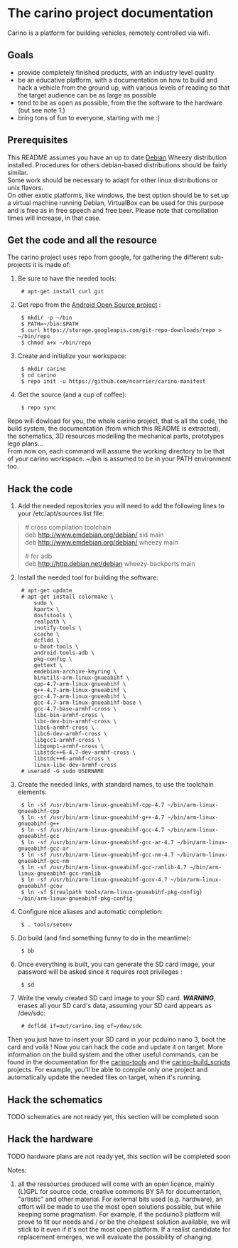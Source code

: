 # The carino project documentation

Carino is a platform for building vehicles, remotely controlled via wifi.  

## Goals

* provide completely finished products, with an industry level quality
* be an educative platform, with a documentation on how to build and hack a
  vehicle from the ground up, with various levels of reading so that the target
  audience can be as large as possible
* tend to be as open as possible, from the the software to the hardware (but
  see note 1.)
* bring tons of fun to everyone, starting with me :)

## Prerequisites

This README assumes you have an up to date [Debian][debian] Wheezy distribution
installed. Procedures for others debian-based distributions should be fairly
similar.  
Some work should be necessary to adapt for other linux distributions or unix
flavors.  
On other exotic platforms, like windows, the best option should be to set up a
virtual machine running Debian, VirtualBox can be used for this purpose and is
free as in free speech and free beer. Please note that compilation times will
increase, in that case.

## Get the code and all the resource

The carino project uses repo from google, for gathering the different
sub-projects it is made of:

1. Be sure to have the needed tools:  

        # apt-get install curl git

2. Get repo from the [Android Open Source project][aosp-repo] :  

        $ mkdir -p ~/bin
        $ PATH=~/bin:$PATH
        $ curl https://storage.googleapis.com/git-repo-downloads/repo > ~/bin/repo
        $ chmod a+x ~/bin/repo

3. Create and initialize your workspace:  

        $ mkdir carino
        $ cd carino
        $ repo init -u https://github.com/ncarrier/carino-manifest

4. Get the source (and a cup of coffee):  

        $ repo sync

Repo will dowload for you, the whole carino project, that is all the code, the
build system, the documentation (from which this README is extracted), the
schematics, 3D resources modelling the mechanical parts, prototypes lego
plans...  
From now on, each command will assume the working directory to be that of your
carino workspace. ~/bin is assumed to be in your PATH environment too.

## Hack the code

1. Add the needed repositories you will need to add the following lines to your
   /etc/apt/sources.list file:

> \# cross compilation toolchain  
  deb http://www.emdebian.org/debian/ sid main  
  deb http://www.emdebian.org/debian/ wheezy main  
>  
> \# for adb  
  deb http://http.debian.net/debian wheezy-backports main  

2. Install the needed tool for building the software:

        # apt-get update
        # apt-get install colormake \
            sudo \
            kpartx \
            dosfstools \
            realpath \
            inotify-tools \
            ccache \
            dcfldd \
            u-boot-tools \
            android-tools-adb \
            pkg-config \
            gettext \
            emdebian-archive-keyring \
            binutils-arm-linux-gnueabihf \
            cpp-4.7-arm-linux-gnueabihf \
            g++-4.7-arm-linux-gnueabihf \
            gcc-4.7-arm-linux-gnueabihf \
            gcc-4.7-arm-linux-gnueabihf-base \
            gcc-4.7-base-armhf-cross \
            libc-bin-armhf-cross \
            libc-dev-bin-armhf-cross \
            libc6-armhf-cross \
            libc6-dev-armhf-cross \
            libgcc1-armhf-cross \
            libgomp1-armhf-cross \
            libstdc++6-4.7-dev-armhf-cross \
            libstdc++6-armhf-cross \
            linux-libc-dev-armhf-cross
        # useradd -G sudo USERNAME

3. Create the needed links, with standard names, to use the toolchain elements:

        $ ln -sf /usr/bin/arm-linux-gnueabihf-cpp-4.7 ~/bin/arm-linux-gnueabihf-cpp
        $ ln -sf /usr/bin/arm-linux-gnueabihf-g++-4.7 ~/bin/arm-linux-gnueabihf-g++
        $ ln -sf /usr/bin/arm-linux-gnueabihf-gcc-4.7 ~/bin/arm-linux-gnueabihf-gcc
        $ ln -sf /usr/bin/arm-linux-gnueabihf-gcc-ar-4.7 ~/bin/arm-linux-gnueabihf-gcc-ar
        $ ln -sf /usr/bin/arm-linux-gnueabihf-gcc-nm-4.7 ~/bin/arm-linux-gnueabihf-gcc-nm
        $ ln -sf /usr/bin/arm-linux-gnueabihf-gcc-ranlib-4.7 ~/bin/arm-linux-gnueabihf-gcc-ranlib
        $ ln -sf /usr/bin/arm-linux-gnueabihf-gcov-4.7 ~/bin/arm-linux-gnueabihf-gcov
        $ ln -sf $(realpath tools/arm-linux-gnueabihf-pkg-config) ~/bin/arm-linux-gnueabihf-pkg-config

4. Configure nice aliases and automatic completion:

        $ . tools/setenv

5. Do build (and find something funny to do in the meantime):

        $ bb

6. Once everything is built, you can generate the SD card image, your password
   will be asked since it requires root privileges :

        $ sd

7. Write the vewly created SD card image to your SD card. **_WARNING_**, erases
   all your SD card's data, assuming your SD card appears as /dev/sdc:

        # dcfldd if=out/carino.img of=/dev/sdc

Then you just have to insert your SD card in your pcduino nano 3, boot the card
and voilà ! Now you can hack the code and update it on target. More information
on the build system and the other useful commands, can be found in the
documentation for the
[carino-tools](https://github.com/ncarrier/carino-build_scripts) and the
[carino-build_scripts](https://github.com/ncarrier/carino-tools) projects. For
example, you'll be able to compile only one project and automatically update the
needed files on target, when it's running.

## Hack the schematics

TODO schematics are not ready yet, this section will be completed soon

## Hack the hardware

TODO hardware plans are not ready yet, this section will be completed soon

Notes:
1. all the ressources produced will come with an open licence, mainly (L)GPL for
source code, creative commons BY SA for documentation, "artistic" and other
material. For external bits used (e.g. hardware), an effort will be made to use
the most open solutions possible, but while keeping some pragmatism. For
example, if the pcduino3 platform will prove to fit our needs and / or be the
cheapest solution available, we will stick to it even if it's not the most open
platform. If a realist candidate for replacement emerges, we will evaluate the
possibility of changing.


[aosp-repo]: https://source.android.com/source/downloading.html#installing-repo
[debian]: https://www.debian.org/
